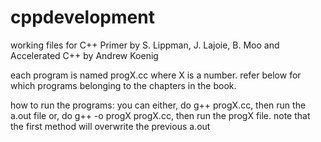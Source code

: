 cppdevelopment
==============

working files for C++ Primer by S. Lippman, J. Lajoie, B. Moo and Accelerated C++ by Andrew Koenig

each program is named progX.cc where X is a number. refer below
for which programs belonging to the chapters in the book.

how to run the programs:
you can either, do g++ progX.cc, then run the a.out file 
or, do g++ -o progX progX.cc, then run the progX file. note 
that the first method will overwrite the previous a.out
